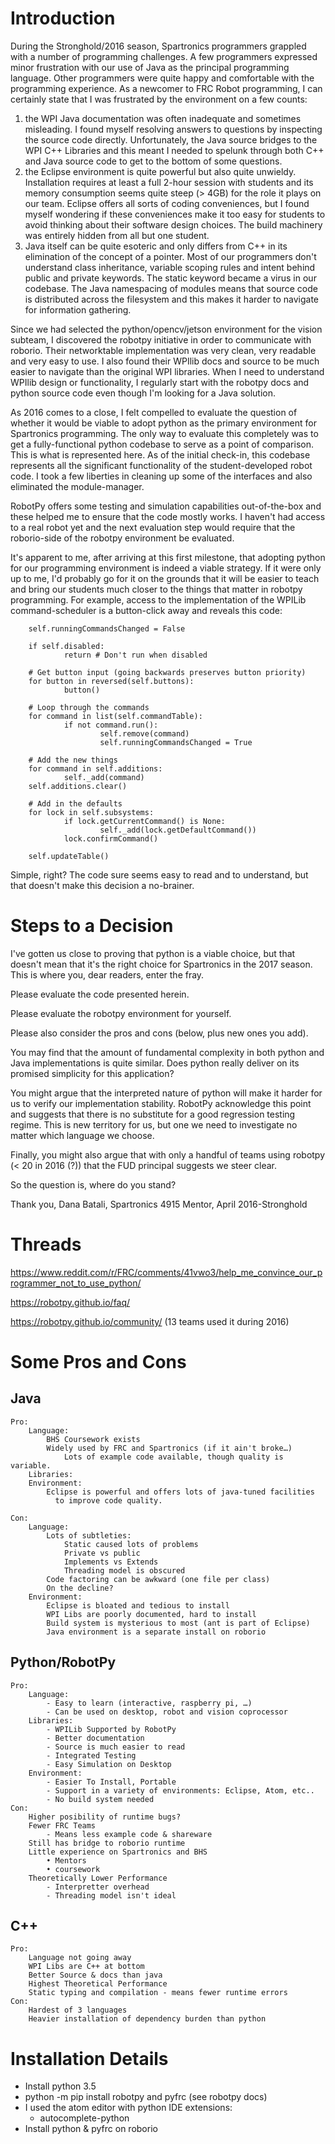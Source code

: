 Introduction
============

During the Stronghold/2016 season, Spartronics programmers grappled with
a number of programming challenges.  A few programmers expressed minor
frustration with our use of Java as the principal programming language.
Other programmers were quite happy and comfortable with the programming
experience.  As a newcomer to FRC Robot programming, I can certainly state
that I was frustrated by the environment on a few counts:

1. the WPI Java documentation was often inadequate and sometimes misleading.
I found myself resolving answers to questions by inspecting the source code
directly.  Unfortunately, the Java source bridges to the WPI C++ Libraries and
this meant I needed to spelunk through both C++ and Java source code to get to
the bottom of some questions.
2. the Eclipse environment is quite powerful but also quite unwieldy. 
Installation requires at least a full 2-hour session with students and its 
memory consumption seems quite steep (> 4GB) for the role it plays on our team.
Eclipse offers all sorts of coding conveniences, but I found myself wondering 
if these conveniences make it too easy for students to avoid thinking about 
their software design choices.  The build machinery was entirely hidden from 
all but one student.
3. Java itself can be quite esoteric and only differs from C++ in its 
elimination of the concept of a pointer.  Most of our programmers don't 
understand class inheritance, variable scoping rules and intent behind 
public and private keywords. The static keyword became a virus in our 
codebase. The Java namespacing of modules means that source code is 
distributed across the filesystem and this makes it harder to navigate 
for information gathering.

Since we had selected the python/opencv/jetson environment for the vision 
subteam, I discovered the robotpy initiative in order to communicate with 
roborio. Their networktable implementation was very clean, very readable 
and very easy to use.  I also found their WPIlib docs and source to be much 
easier to navigate than the original WPI libraries. When I need to understand 
WPIlib design or functionality, I regularly start with the robotpy docs and 
python source code even though I'm looking for a Java solution.

As 2016 comes to a close, I felt compelled to evaluate the question of whether
it would be viable to adopt python as the primary environment for Spartronics
programming.  The only way to evaluate this completely was to get a 
fully-functional python codebase to serve as a point of comparison. This is 
what is represented here. As of the initial check-in, this codebase represents 
all the significant functionality of the student-developed robot code.  I took 
a few liberties in cleaning up some of the interfaces and also eliminated the 
module-manager.

RobotPy offers some testing and simulation capabilities out-of-the-box
and these helped me to ensure that the code mostly works.  I haven't had
access to a real robot yet and the next evaluation step would require that
the roborio-side of the robotpy environment be evaluated.

It's apparent to me, after arriving at this first milestone, that adopting
python for our programming environment is indeed a viable strategy.  If it were
only up to me, I'd probably go for it on the grounds that it will be easier to
teach and bring our students much closer to the things that matter in robotpy
programming.  For example, access to the implementation of the WPILib
command-scheduler is a button-click away and reveals this code:

		self.runningCommandsChanged = False

		if self.disabled:
				return # Don't run when disabled

		# Get button input (going backwards preserves button priority)
		for button in reversed(self.buttons):
				button()

		# Loop through the commands
		for command in list(self.commandTable):
				if not command.run():
						self.remove(command)
						self.runningCommandsChanged = True

		# Add the new things
		for command in self.additions:
				self._add(command)
		self.additions.clear()

		# Add in the defaults
		for lock in self.subsystems:
				if lock.getCurrentCommand() is None:
						self._add(lock.getDefaultCommand())
				lock.confirmCommand()

		self.updateTable()

Simple, right? The code sure seems easy to read and to understand, but that
doesn't make this decision a no-brainer.

Steps to a Decision
===================

I've gotten us close to proving that python is a viable choice, but that
doesn't mean that it's the right choice for Spartronics in the 2017 season.
This is where you, dear readers, enter the fray.  

Please evaluate the code presented herein.  

Please evaluate the robotpy environment for yourself.

Please also consider the pros and cons (below, plus new ones you add).

You may find that the amount of fundamental complexity in both python and 
Java implementations is quite similar. Does python really deliver on its 
promised simplicity for this application?  

You might argue that the interpreted nature of python will make it harder
for us to verify our implementation stability.  RobotPy acknowledge this
point and suggests that there is no substitute for a good regression testing
regime.  This is new territory for us, but one we need to investigate no matter
which language we choose.  

Finally, you might also argue that with only a handful of teams using
robotpy (< 20 in 2016 (?)) that the FUD principal suggests we steer clear.  

So the question is, where do you stand?

Thank you,
Dana Batali, Spartronics 4915 Mentor, April 2016-Stronghold


Threads
=======

https://www.reddit.com/r/FRC/comments/41vwo3/help_me_convince_our_programmer_not_to_use_python/

https://robotpy.github.io/faq/

https://robotpy.github.io/community/  (13 teams used it during 2016)


Some Pros and Cons
==================

Java
----
	Pro:
		Language:
			BHS Coursework exists
			Widely used by FRC and Spartronics (if it ain't broke…)
				Lots of example code available, though quality is variable.
		Libraries:
		Environment:
            Eclipse is powerful and offers lots of java-tuned facilities
              to improve code quality.

	Con:
		Language:
			Lots of subtleties:
				Static caused lots of problems
                Private vs public
                Implements vs Extends
                Threading model is obscured
			Code factoring can be awkward (one file per class)
			On the decline?
		Environment:
			Eclipse is bloated and tedious to install
			WPI Libs are poorly documented, hard to install
			Build system is mysterious to most (ant is part of Eclipse)
            Java environment is a separate install on roborio

Python/RobotPy
--------------
	Pro:
		Language:
			- Easy to learn (interactive, raspberry pi, …)
			- Can be used on desktop, robot and vision coprocessor
		Libraries:
			- WPILib Supported by RobotPy
			- Better documentation
			- Source is much easier to read
			- Integrated Testing
			- Easy Simulation on Desktop
		Environment:
			- Easier To Install, Portable
			- Support in a variety of environments: Eclipse, Atom, etc..
			- No build system needed
	Con:
		Higher posibility of runtime bugs?
		Fewer FRC Teams
			- Means less example code & shareware
		Still has bridge to roborio runtime
		Little experience on Spartronics and BHS
			• Mentors
			• coursework
		Theoretically Lower Performance
			- Interpretter overhead
			- Threading model isn't ideal

C++
---
	Pro:
		Language not going away
		WPI Libs are C++ at bottom
		Better Source & docs than java
		Highest Theoretical Performance
		Static typing and compilation - means fewer runtime errors
	Con:
		Hardest of 3 languages
		Heavier installation of dependency burden than python

Installation Details
====================

* Install python 3.5
* python -m pip install robotpy and pyfrc (see robotpy docs)
* I used the atom editor with python IDE extensions:
	* autocomplete-python
* Install python & pyfrc on roborio  
